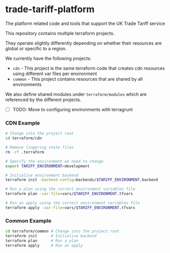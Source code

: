 # trade-tariff-platform

The platform related code and tools that support the UK Trade Tariff service

This repository contains multiple terraform projects. 

They operate slightly differently depending on whether their resources are global or specific to a region.

We currently have the following projects:

- `cdn` - This project is the same terraform code that creates cdn resources using different var files per environment
- `common` - This project contains resources that are shared by all environments

We also define shared modules under `terraform/modules` which are referenced by the different projects.

- [ ] TODO: Move to configuring environments with terragrunt

### CDN Example

```bash
# Change into the project root
cd terraform/cdn

# Remove lingering state files
rm -rf .terraform

# Specify the environment we need to change
export TARIFF_ENVIRONMENT=development

# Initialise environment backend
terraform init -backend-config=backends/$TARIFF_ENVIRONMENT.backend

# Run a plan using the correct environment variables file
terraform plan -var-file=vars/$TARIFF_ENVIRONMENT.tfvars

# Run an apply using the correct environment variables file
terraform apply -var-file=vars/$TARIFF_ENVIRONMENT.tfvars
```

### Common Example

```bash
cd terraform/common # Change into the project root
terraform init      # Initialise backend
terraform plan      # Run a plan
terraform apply     # Run an apply
```
